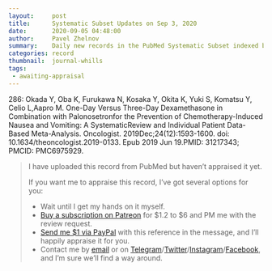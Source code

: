 ```yaml
---
layout:     post
title:      Systematic Subset Updates on Sep 3, 2020
date:       2020-09-05 04:48:00
author:     Pavel Zhelnov
summary:    Daily new records in the PubMed Systematic Subset indexed by Sep 3, 2020.
categories: record
thumbnail:  journal-whills
tags:
 - awaiting-appraisal
---
```


286: Okada Y, Oba K, Furukawa N, Kosaka Y, Okita K, Yuki S, Komatsu Y, Celio L,Aapro M. One-Day Versus Three-Day Dexamethasone in Combination with Palonosetronfor the Prevention of Chemotherapy-Induced Nausea and Vomiting: A SystematicReview and Individual Patient Data-Based Meta-Analysis. Oncologist. 2019Dec;24(12):1593-1600. doi: 10.1634/theoncologist.2019-0133. Epub 2019 Jun 19.PMID: 31217343; PMCID: PMC6975929.

> I have uploaded this record from PubMed but haven’t appraised it yet.
>
> If you want me to appraise this record, I’ve got several options for you:
> * Wait until I get my hands on it myself.
> * [Buy a subscription on Patreon](https://patreon.com/zheln) for $1.2 to $6 and PM me with the review request.
> * [Send me $1 via PayPal](https://paypal.me/pjelnov) with this reference in the message, and I’ll happily appraise it for you.
> * Contact me by [email](mailto:pavel@zheln.com) or on [Telegram](https://t.me/drzhelnov)/[Twitter](https://twitter.com/drzhelnov)/[Instagram](https://instagram.com/igzheln)/[Facebook](https://facebook.com/drzhelnov), and I’m sure we’ll find a way around.
